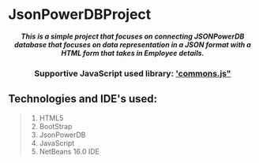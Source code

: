 # JsonPowerDBProject
<i>
    <b>
        <p align=center>
            This is a simple project that focuses on connecting JSONPowerDB database that
            focuses on data representation in a JSON format with a HTML form that takes in Employee details.     
        </p>
    </b>
</i>


<h3>
     <p align=center>
        Supportive JavaScript used library:
        <a href="http://login2explore.com/jpdb/resources/js/0.0.3/jpdb-commons.js">'commons.js"</a>
     </p>
</h3>

## Technologies and IDE's used:
> 1. HTML5
> 2. BootStrap
> 3. JsonPowerDB
> 4. JavaScript
> 4. NetBeans 16.0 IDE



